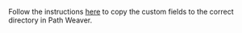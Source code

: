 Follow the instructions [here](https://docs.wpilib.org/en/stable/docs/software/pathplanning/pathweaver/adding-field-images.html) to copy the custom
fields to the correct directory in Path Weaver.
